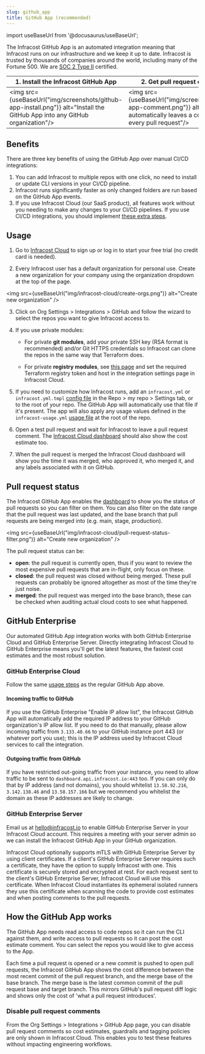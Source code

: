 ```yaml
---
slug: github_app
title: GitHub App (recommended)
---
```


import useBaseUrl from '@docusaurus/useBaseUrl';

The Infracost GitHub App is an automated integration meaning that Infracost runs on our infrastructure and we keep it up to date. Infracost is trusted by thousands of companies around the world, including many of the Fortune 500. We are <a href="https://www.infracost.io/security/" target="_self" rel="">SOC 2 Type II</a> certified.

| 1. Install the Infracost GitHub App | 2. Get pull request comments |
|--------------|-----------|
<img src={useBaseUrl("img/screenshots/github-app-install.png")} alt="Install the GitHub App into any GitHub organization"/> | <img src={useBaseUrl("img/screenshots/github-app-comment.png")} alt="Infracost automatically leaves a comment on every pull request"/>

## Benefits

There are three key benefits of using the GitHub App over manual CI/CD integrations:
1. You can add Infracost to multiple repos with one click, no need to install or update CLI versions in your CI/CD pipeline.
2. Infracost runs significantly faster as only changed folders are run based on the GitHub App events.
3. If you use Infracost Cloud (our SaaS product), all features work without you needing to make any changes to your CI/CD pipelines. If you use CI/CD integrations, you should implement [these extra steps](/docs/guides/source_control_benefits/).

## Usage

1. Go to [Infracost Cloud](https://dashboard.infracost.io) to sign up or log in to start your free trial (no credit card is needed).

2. Every Infracost user has a default organization for personal use. Create a new organization for your company using the organization dropdown at the top of the page.

  <img src={useBaseUrl("img/infracost-cloud/create-orgs.png")} alt="Create new organization" />

3. Click on Org Settings > Integrations > GitHub and follow the wizard to select the repos you want to give Infracost access to.

4. If you use private modules:
    - For private **git modules**, add your private SSH key (RSA format is recommended) and/or Git HTTPS credentials so Infracost can clone the repos in the same way that Terraform does.

    - For private **registry modules**, see [this page](/docs/features/terraform_modules/#terraform-registry-modules) and set the required Terraform registry token and host in the integration settings page in Infracost Cloud.

5. If you need to customize how Infracost runs, add an `infracost.yml` or `infracost.yml.tmpl` [config file](/docs/features/config_file/) in the Repo > my repo > Settings tab, or to the root of your repo. The GitHub App will automatically use that file if it's present. The app will also apply any usage values defined in the `infracost-usage.yml` [usage file](/docs/features/usage_based_resources/) at the root of the repo.

6. Open a test pull request and wait for Infracost to leave a pull request comment. The [Infracost Cloud dashboard](https://dashboard.infracost.io) should also show the cost estimate too.

7. When the pull request is merged the Infracost Cloud dashboard will show you the time it was merged, who approved it, who merged it, and any labels associated with it on GitHub.

## Pull request status

The Infracost GitHub App enables the [dashboard](https://dashboard.infracost.io/) to show you the status of pull requests so you can filter on them. You can also filter on the date range that the pull request was last updated, and the base branch that pull requests are being merged into (e.g. main, stage, production).

<img src={useBaseUrl("img/infracost-cloud/pull-request-status-filter.png")} alt="Create new organization" />

The pull request status can be:
  - **open**: the pull request is currently open, thus if you want to review the most expensive pull requests that are in-flight, only focus on these.
  - **closed**: the pull request was closed without being merged. These pull requests can probably be ignored altogether as most of the time they're just noise.
  - **merged**: the pull request was merged into the base branch, these can be checked when auditing actual cloud costs to see what happened.

## GitHub Enterprise

Our automated GitHub App integration works with both GitHub Enterprise Cloud and GitHub Enterprise Server. Directly integrating Infracost Cloud to GitHub Enterprise means you'll get the latest features, the fastest cost estimates and the most robust solution.

### GitHub Enterprise Cloud

Follow the same [usage steps](#usage) as the regular GitHub App above.

#### Incoming traffic to GitHub
If you use the GitHub Enterprise "Enable IP allow list", the Infracost GitHub App will automatically add the required IP address to your GitHub organization's IP allow list. If you need to do that manually, please allow incoming traffic from `3.133.40.66` to your GitHub instance port 443 (or whatever port you use); this is the IP address used by Infracost Cloud services to call the integration.

#### Outgoing traffic from GitHub
If you have restricted out-going traffic from your instance, you need to allow traffic to be sent to `dashboard.api.infracost.io:443` too. If you can only do that by IP address (and not domains), you should whitelist `13.58.92.216`, `3.142.138.46` and `13.58.157.166` but we recommend you whitelist the domain as these IP addresses are likely to change.

### GitHub Enterprise Server

Email us at [hello@infracost.io](mailto:hello@infracost.io) to enable GitHub Enterprise Server in your Infracost Cloud account. This requires a meeting with your server admin so we can install the Infracost GitHub App in your GitHub organization.

Infracost Cloud optionally supports mTLS with GitHub Enterprise Server by using client certificates. If a client's GitHub Enterprise Server requires such a certificate, they have the option to supply Infracost with one. This certificate is securely stored and encrypted at rest. For each request sent to the client's GitHub Enterprise Server, Infracost Cloud will use this certificate. When Infracost Cloud instantiates its ephemeral isolated runners they use this certificate when scanning the code to provide cost estimates and when posting comments to the pull requests.

## How the GitHub App works

The GitHub App needs read access to code repos so it can run the CLI against them, and write access to pull requests so it can post the cost estimate comment. You can select the repos you would like to give access to the App.

Each time a pull request is opened or a new commit is pushed to open pull requests, the Infracost GitHub App shows the cost difference between the most recent commit of the pull request branch, and the merge base of the base branch. The merge base is the latest common commit of the pull request base and target branch. This mirrors GitHub's pull request diff logic and shows only the cost of 'what a pull request introduces'.

### Disable pull request comments

From the Org Settings > Integrations > GitHub App page, you can disable pull request comments so cost estimates, guardrails and tagging policies are only shown in Infracost Cloud. This enables you to test these features without impacting engineering workflows.
